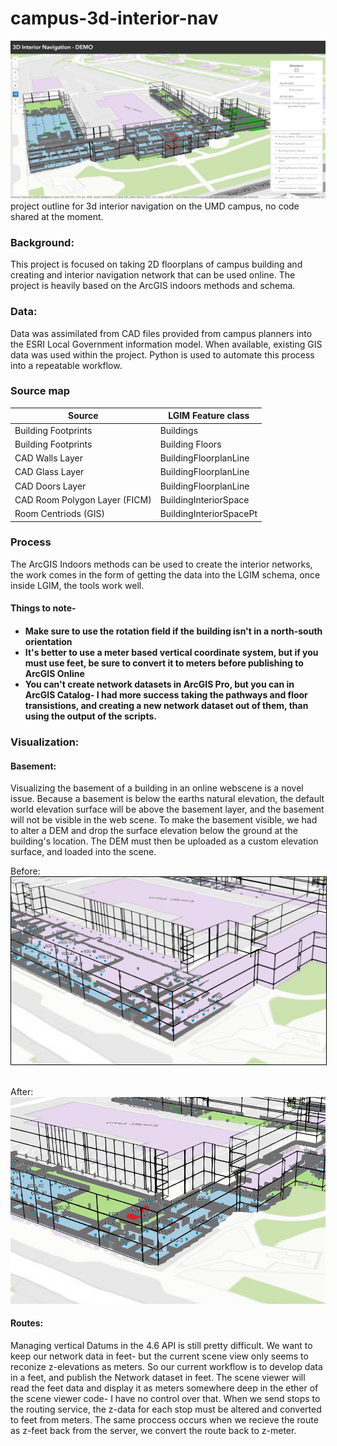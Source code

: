 # campus-3d-interior-nav
<img src="https://github.com/nick-romano/campus-3d-interior-nav/blob/master/imgs/App.PNG" />
project outline for 3d interior navigation on the UMD campus, no code shared at the moment.


<h3>Background: </h3>
This project is focused on taking 2D floorplans of campus building and creating and interior navigation network that can be used online. The project is heavily based on the ArcGIS indoors methods and schema. 

<h3>Data:</h3>

Data was assimilated from CAD files provided from campus planners into the ESRI Local Government information model. When available, existing GIS data was used within the project. Python is used to automate this process into a repeatable workflow. 


<h3>Source map</h3>

| Source  | LGIM Feature class |
| ------- | ------------- |
| Building Footprints  | Buildings  |
| Building Footprints  | Building Floors  |
| CAD Walls Layer | BuildingFloorplanLine |
| CAD Glass Layer | BuildingFloorplanLine |
| CAD Doors Layer | BuildingFloorplanLine |
| CAD Room Polygon Layer (FICM) | BuildingInteriorSpace |
| Room Centriods (GIS) | BuildingInteriorSpacePt |




<h3>Process</h3>

The ArcGIS Indoors methods can be used to create the interior networks, the work comes in the form of getting the data into the LGIM schema, once inside LGIM, the tools work well.

<h4>Things to note- <h4>

* Make sure to use the rotation field if the building isn't in a north-south orientation
* It's better to use a meter based vertical coordinate system, but if you must use feet, be sure to convert it to meters before publishing to ArcGIS Online
* You can't create network datasets in ArcGIS Pro, but you can in ArcGIS Catalog- I had more success taking the pathways and floor transistions, and creating a new network dataset out of them, than using the output of the scripts.



<h3>Visualization:</h3>


<h4>Basement:</h4>
Visualizing the basement of a building in an online webscene is a novel issue. Because a basement is below the earths natural elevation, the default world elevation surface will be above the basement layer, and the basement will not be visible in the web scene. To make the basement visible, we had to alter a DEM and drop the surface elevation below the ground at the building's location. The DEM must then be uploaded as a custom elevation surface, and loaded into the scene.

Before:
<img src="https://github.com/nick-romano/campus-3d-interior-nav/blob/master/imgs/basement_before.PNG" style="border: 1px solid black"/>

<br>
After:
<img src="https://github.com/nick-romano/campus-3d-interior-nav/blob/master/imgs/basement_after.PNG" />

<h4>Routes:</h4>
Managing vertical Datums in the 4.6 API is still pretty difficult. We want to keep our network data in feet- but the current scene view only seems to reconize z-elevations as meters. So our current workflow is to develop data in a feet, and publish the Network dataset in feet. The scene viewer will read the feet data and display it as meters somewhere deep in the ether of the scene viewer code- I have no control over that. When we send stops to the routing service, the z-data for each stop must be altered and converted to feet from meters. The same proccess occurs when we recieve the route as z-feet back from the server, we convert the route back to z-meter.



